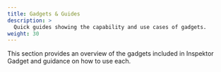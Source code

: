 ```yaml
---
title: Gadgets & Guides
description: >
  Quick guides showing the capability and use cases of gadgets.
weight: 30
---
```


This section provides an overview of the gadgets included in Inspektor Gadget and guidance on how to use each.
